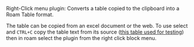 Right-Click menu plugin: Converts a table copied to the clipboard into a Roam Table format. 

The table can be copied from an excel document or the web. To use select and `CTRL+C` copy the table text from its source ([this table used for testing](https://www.w3schools.com/html/html_tables.asp)) then in roam select the plugin from the right click block menu.
